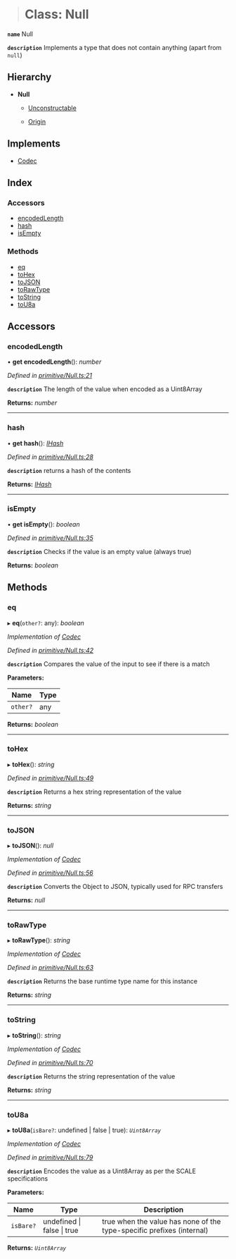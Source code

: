 > # Class: Null

**`name`** Null

**`description`** 
Implements a type that does not contain anything (apart from `null`)

## Hierarchy

* **Null**

  * [Unconstructable](_primitive_unconstructable_.unconstructable.md)

  * [Origin](_primitive_generic_origin_.origin.md)

## Implements

* [Codec](../interfaces/_types_.codec.md)

## Index

### Accessors

* [encodedLength](_primitive_null_.null.md#encodedlength)
* [hash](_primitive_null_.null.md#hash)
* [isEmpty](_primitive_null_.null.md#isempty)

### Methods

* [eq](_primitive_null_.null.md#eq)
* [toHex](_primitive_null_.null.md#tohex)
* [toJSON](_primitive_null_.null.md#tojson)
* [toRawType](_primitive_null_.null.md#torawtype)
* [toString](_primitive_null_.null.md#tostring)
* [toU8a](_primitive_null_.null.md#tou8a)

## Accessors

###  encodedLength

• **get encodedLength**(): *number*

*Defined in [primitive/Null.ts:21](https://github.com/polkadot-js/api/blob/afa4b2b/packages/types/src/primitive/Null.ts#L21)*

**`description`** The length of the value when encoded as a Uint8Array

**Returns:** *number*

___

###  hash

• **get hash**(): *[IHash](../interfaces/_types_.ihash.md)*

*Defined in [primitive/Null.ts:28](https://github.com/polkadot-js/api/blob/afa4b2b/packages/types/src/primitive/Null.ts#L28)*

**`description`** returns a hash of the contents

**Returns:** *[IHash](../interfaces/_types_.ihash.md)*

___

###  isEmpty

• **get isEmpty**(): *boolean*

*Defined in [primitive/Null.ts:35](https://github.com/polkadot-js/api/blob/afa4b2b/packages/types/src/primitive/Null.ts#L35)*

**`description`** Checks if the value is an empty value (always true)

**Returns:** *boolean*

## Methods

###  eq

▸ **eq**(`other?`: any): *boolean*

*Implementation of [Codec](../interfaces/_types_.codec.md)*

*Defined in [primitive/Null.ts:42](https://github.com/polkadot-js/api/blob/afa4b2b/packages/types/src/primitive/Null.ts#L42)*

**`description`** Compares the value of the input to see if there is a match

**Parameters:**

Name | Type |
------ | ------ |
`other?` | any |

**Returns:** *boolean*

___

###  toHex

▸ **toHex**(): *string*

*Defined in [primitive/Null.ts:49](https://github.com/polkadot-js/api/blob/afa4b2b/packages/types/src/primitive/Null.ts#L49)*

**`description`** Returns a hex string representation of the value

**Returns:** *string*

___

###  toJSON

▸ **toJSON**(): *null*

*Implementation of [Codec](../interfaces/_types_.codec.md)*

*Defined in [primitive/Null.ts:56](https://github.com/polkadot-js/api/blob/afa4b2b/packages/types/src/primitive/Null.ts#L56)*

**`description`** Converts the Object to JSON, typically used for RPC transfers

**Returns:** *null*

___

###  toRawType

▸ **toRawType**(): *string*

*Implementation of [Codec](../interfaces/_types_.codec.md)*

*Defined in [primitive/Null.ts:63](https://github.com/polkadot-js/api/blob/afa4b2b/packages/types/src/primitive/Null.ts#L63)*

**`description`** Returns the base runtime type name for this instance

**Returns:** *string*

___

###  toString

▸ **toString**(): *string*

*Implementation of [Codec](../interfaces/_types_.codec.md)*

*Defined in [primitive/Null.ts:70](https://github.com/polkadot-js/api/blob/afa4b2b/packages/types/src/primitive/Null.ts#L70)*

**`description`** Returns the string representation of the value

**Returns:** *string*

___

###  toU8a

▸ **toU8a**(`isBare?`: undefined | false | true): *`Uint8Array`*

*Implementation of [Codec](../interfaces/_types_.codec.md)*

*Defined in [primitive/Null.ts:79](https://github.com/polkadot-js/api/blob/afa4b2b/packages/types/src/primitive/Null.ts#L79)*

**`description`** Encodes the value as a Uint8Array as per the SCALE specifications

**Parameters:**

Name | Type | Description |
------ | ------ | ------ |
`isBare?` | undefined \| false \| true | true when the value has none of the type-specific prefixes (internal)  |

**Returns:** *`Uint8Array`*